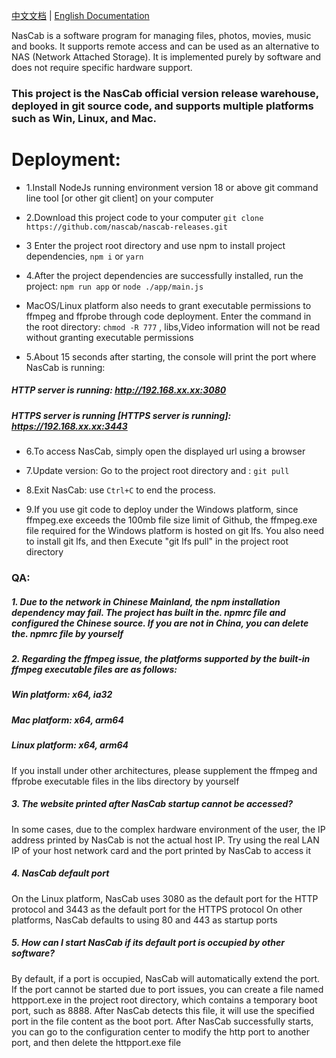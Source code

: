 [中文文档](README-ZH.md) | [English Documentation](README.md)

NasCab is a software program for managing files, photos, movies, music and books. It supports remote access and can be used as an alternative to NAS (Network Attached Storage). It is implemented purely by software and does not require specific hardware support.

### This project is the NasCab official version release warehouse, deployed in git source code, and supports multiple platforms such as Win, Linux, and Mac.  
# Deployment:  

- 1.Install NodeJs running environment version 18 or above git command line tool [or other git client] on your computer  

- 2.Download this project code to your computer `git clone https://github.com/nascab/nascab-releases.git  `

- 3 Enter the project root directory and use npm to install project dependencies, `npm i`  or `yarn`

- 4.After the project dependencies are successfully installed, run the project: `npm run app` or `node ./app/main.js`  
- MacOS/Linux platform also needs to grant executable permissions to ffmpeg and ffprobe through code deployment. Enter the command in the root directory:  `chmod -R 777` , libs,Video information will not be read without granting executable permissions


- 5.About 15 seconds after starting, the console will print the port where NasCab is running:  
##### HTTP server is running: http://192.168.xx.xx:3080  
##### HTTPS server is running [HTTPS server is running]: https://192.168.xx.xx:3443  

- 6.To access NasCab, simply open the displayed url using a browser

- 7.Update version: Go to the project root directory and : `git pull`

- 8.Exit NasCab: use `Ctrl+C` to end the process.

- 9.If you use git code to deploy under the Windows platform, since ffmpeg.exe exceeds the 100mb file size limit of Github, the ffmpeg.exe file required for the Windows platform is hosted on git lfs. You also need to install git lfs, and then Execute "git lfs pull" in the project root directory

### QA:
##### 1. Due to the network in Chinese Mainland, the npm installation dependency may fail. The project has built in the. npmrc file and configured the Chinese source. If you are not in China, you can delete the. npmrc file by yourself

##### 2. Regarding the ffmpeg issue, the platforms supported by the built-in ffmpeg executable files are as follows:
##### Win platform: x64, ia32
##### Mac platform: x64, arm64
##### Linux platform: x64, arm64
If you install under other architectures, please supplement the ffmpeg and ffprobe executable files in the libs directory by yourself

##### 3. The website printed after NasCab startup cannot be accessed?
In some cases, due to the complex hardware environment of the user, the IP address printed by NasCab is not the actual host IP. Try using the real LAN IP of your host network card and the port printed by NasCab to access it

##### 4. NasCab default port
On the Linux platform, NasCab uses 3080 as the default port for the HTTP protocol and 3443 as the default port for the HTTPS protocol
On other platforms, NasCab defaults to using 80 and 443 as startup ports

##### 5. How can I start NasCab if its default port is occupied by other software?
By default, if a port is occupied, NasCab will automatically extend the port. If the port cannot be started due to port issues, you can create a file named httpport.exe in the project root directory, which contains a temporary boot port, such as 8888. After NasCab detects this file, it will use the specified port in the file content as the boot port. After NasCab successfully starts, you can go to the configuration center to modify the http port to another port, and then delete the httpport.exe file